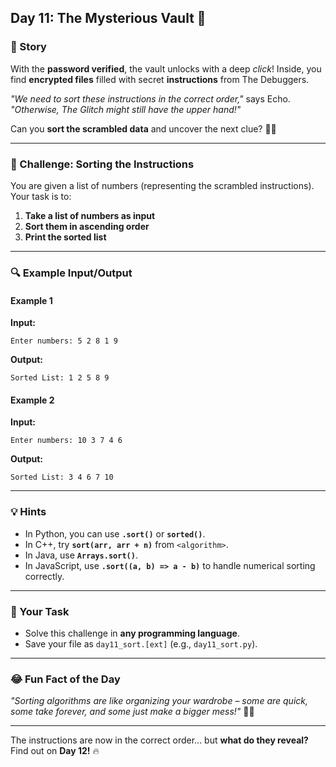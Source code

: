 

## **Day 11: The Mysterious Vault 🏦**  

### **📜 Story**  
With the **password verified**, the vault unlocks with a deep *click*! Inside, you find **encrypted files** filled with secret **instructions** from The Debuggers.  

*"We need to sort these instructions in the correct order,"* says Echo. *"Otherwise, The Glitch might still have the upper hand!"*  

Can you **sort the scrambled data** and uncover the next clue? 🕵️‍♂️  

---

### **🎯 Challenge: Sorting the Instructions**  
You are given a list of numbers (representing the scrambled instructions). Your task is to:  
1. **Take a list of numbers as input**  
2. **Sort them in ascending order**  
3. **Print the sorted list**  

---

### **🔍 Example Input/Output**  

#### **Example 1**  
**Input:**  
```
Enter numbers: 5 2 8 1 9
```  
**Output:**  
```
Sorted List: 1 2 5 8 9
```  

#### **Example 2**  
**Input:**  
```
Enter numbers: 10 3 7 4 6
```  
**Output:**  
```
Sorted List: 3 4 6 7 10
```  

---

### **💡 Hints**  
- In Python, you can use **`.sort()`** or **`sorted()`**.  
- In C++, try **`sort(arr, arr + n)`** from `<algorithm>`.  
- In Java, use **`Arrays.sort()`**.  
- In JavaScript, use **`.sort((a, b) => a - b)`** to handle numerical sorting correctly.  

---

### **📝 Your Task**  
- Solve this challenge in **any programming language**.  
- Save your file as `day11_sort.[ext]` (e.g., `day11_sort.py`).  

---

### **😂 Fun Fact of the Day**  
*"Sorting algorithms are like organizing your wardrobe – some are quick, some take forever, and some just make a bigger mess!"* 🧦😂  

---

The instructions are now in the correct order... but **what do they reveal?** Find out on **Day 12!** 🔥